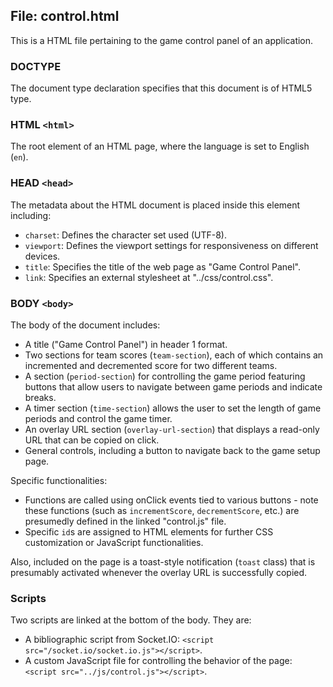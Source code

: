 ## File: control.html

This is a HTML file pertaining to the game control panel of an application.

### DOCTYPE

The document type declaration specifies that this document is of HTML5 type.

### HTML `<html>`

The root element of an HTML page, where the language is set to English (`en`).

### HEAD `<head>`

The metadata about the HTML document is placed inside this element including:

- `charset`: Defines the character set used (UTF-8).
- `viewport`: Defines the viewport settings for responsiveness on different devices.  
- `title`: Specifies the title of the web page as "Game Control Panel".
- `link`: Specifies an external stylesheet at "../css/control.css".

### BODY `<body>`

The body of the document includes:

- A title ("Game Control Panel") in header 1 format.
- Two sections for team scores (`team-section`), each of which contains an incremented and decremented score for two different teams.
- A section (`period-section`) for controlling the game period featuring buttons that allow users to navigate between game periods and indicate breaks.
- A timer section (`time-section`) allows the user to set the length of game periods and control the game timer.
- An overlay URL section (`overlay-url-section`) that displays a read-only URL that can be copied on click.
- General controls, including a button to navigate back to the game setup page.

Specific functionalities:

- Functions are called using onClick events tied to various buttons - note these functions (such as `incrementScore`, `decrementScore`, etc.) are presumedly defined in the linked "control.js" file.
- Specific `id`s are assigned to HTML elements for further CSS customization or JavaScript functionalities.

Also, included on the page is a toast-style notification (`toast` class) that is presumably activated whenever the overlay URL is successfully copied.

### Scripts

Two scripts are linked at the bottom of the body. They are:

- A bibliographic script from Socket.IO: `<script src="/socket.io/socket.io.js"></script>`.
- A custom JavaScript file for controlling the behavior of the page: `<script src="../js/control.js"></script>`.
